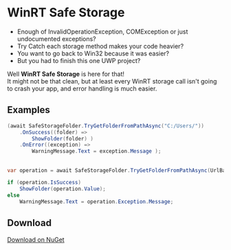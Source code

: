 # WinRT Safe Storage

- Enough of InvalidOperationException, COMException or just undocumented exceptions?
- Try Catch each storage method makes your code heavier?
- You want to go back to Win32 because it was easier?
- But you had to finish this one UWP project?

Well **WinRT Safe Storage** is here for that!  
It might not be that clean, but at least every WinRT storage call isn't going to crash your app, and error handling is much easier.

## Examples

```cs
(await SafeStorageFolder.TryGetFolderFromPathAsync("C:/Users/"))
    .OnSuccess((folder) =>
        ShowFolder(folder) )
    .OnError((exception) =>
        WarningMessage.Text = exception.Message );
```
##   
```cs
var operation = await SafeStorageFolder.TryGetFolderFromPathAsync(UrlBar.Text);

if (operation.IsSuccess)
    ShowFolder(operation.Value);
else
    WarningMessage.Text = operation.Exception.Message;
```

## Download

[Download on NuGet](https://www.nuget.org/packages/WinRT_SafeStorage/)

